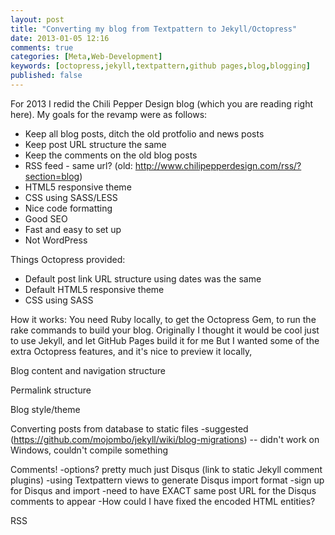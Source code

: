 ```yaml
---
layout: post
title: "Converting my blog from Textpattern to Jekyll/Octopress"
date: 2013-01-05 12:16
comments: true
categories: [Meta,Web-Development]
keywords: [octopress,jekyll,textpattern,github pages,blog,blogging]
published: false
---
```


For 2013 I redid the Chili Pepper Design blog (which you are reading right here). My goals for the revamp were as follows:

* Keep all blog posts, ditch the old protfolio and news posts
* Keep post URL structure the same
* Keep the comments on the old blog posts
* RSS feed - same url? (old: http://www.chilipepperdesign.com/rss/?section=blog)
* HTML5 responsive theme
* CSS using SASS/LESS
* Nice code formatting
* Good SEO
* Fast and easy to set up
* Not WordPress

Things Octopress provided:
* Default post link URL structure using dates was the same
* Default HTML5 responsive theme
* CSS using SASS

How it works:
You need Ruby locally, to get the Octopress Gem, to run the rake commands to build your blog.
Originally I thought it would be cool just to use Jekyll, and let GitHub Pages build it for me
But I wanted some of the extra Octopress features, and it's nice to preview it locally,

Blog content and navigation structure

Permalink structure

Blog style/theme

Converting posts from database to static files
-suggested (https://github.com/mojombo/jekyll/wiki/blog-migrations)
-- didn't work on Windows, couldn't compile something

Comments!
-options? pretty much just Disqus (link to static Jekyll comment plugins)
-using Textpattern views to generate Disqus import format
-sign up for Disqus and import
-need to have EXACT same post URL for the Disqus comments to appear
-How could I have fixed the encoded HTML entities?

RSS


